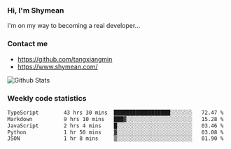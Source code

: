 ### Hi, I'm Shymean

I'm on my way to becoming a real developer...

### Contact me

- <https://github.com/tangxiangmin>
- <https://www.shymean.com/>

![Github Stats](https://github-readme-stats.vercel.app/api?username=tangxiangmin&show_icons=true&theme=dark)


###  Weekly code statistics

<!--START_SECTION:waka-->

```txt
TypeScript        43 hrs 30 mins  ██████████████████░░░░░░░   72.47 %
Markdown          9 hrs 10 mins   ███▓░░░░░░░░░░░░░░░░░░░░░   15.28 %
JavaScript        2 hrs 4 mins    █░░░░░░░░░░░░░░░░░░░░░░░░   03.46 %
Python            1 hr 50 mins    ▓░░░░░░░░░░░░░░░░░░░░░░░░   03.08 %
JSON              1 hr 8 mins     ▒░░░░░░░░░░░░░░░░░░░░░░░░   01.90 %
```

<!--END_SECTION:waka-->